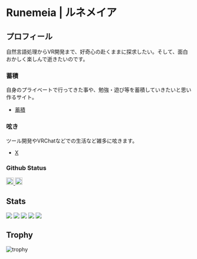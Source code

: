 # Runemeia | ルネメイア

## プロフィール

自然言語処理からVR開発まで、好奇心の赴くままに探求したい。そして、面白おかしく楽しんで逝きたいのです。

### 蓄積

自身のプライベートで行ってきた事や、勉強・遊び等を蓄積していきたいと思い作るサイト。

- [蓄積](https://github.com/Runemeia)

### 呟き

ツール開発やVRChatなどでの生活など雑多に呟きます。

- [X](https://x.com/runemeia)

### Github Status

<p align="left">
  <a href="https://github.com/Runemeia">
    <img height="20" src="https://komarev.com/ghpvc/?username=Runemeia" />
  </a>
  <a href="https://github.com/Runemeia">
    <img height="20" src="https://img.shields.io/github/followers/Runemeia?label=follow&logo=github&style=flat" />
  </a>
</p>


## Stats
![](http://github-profile-summary-cards.vercel.app/api/cards/profile-details?username=Runemeia&theme=gruvbox)
![](http://github-profile-summary-cards.vercel.app/api/cards/repos-per-language?username=Runemeia&theme=gruvbox)
![](http://github-profile-summary-cards.vercel.app/api/cards/most-commit-language?username=Runemeia&theme=gruvbox)
![](http://github-profile-summary-cards.vercel.app/api/cards/stats?username=Runemeia&theme=gruvbox)
![](http://github-profile-summary-cards.vercel.app/api/cards/productive-time?username=Runemeia&theme=gruvbox&utcOffset=9)

## Trophy
![trophy](https://github-profile-trophy.vercel.app/?username=Runemeia&theme=gruvbox)

